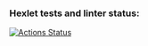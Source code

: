 ### Hexlet tests and linter status:
[![Actions Status](https://github.com/tsiun/frontend-project-44/actions/workflows/hexlet-check.yml/badge.svg)](https://github.com/tsiun/frontend-project-44/actions)
